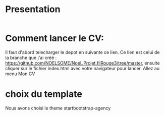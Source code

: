 # Presentation
![]()

# Comment lancer le CV:
Il faut d'abord telecharger le depot en suivante ce lien. Ce lien est celui de la branche que j'ai créé : https://github.com/NOELSOME/Noel_Projet.filRouge3/tree/master,
ensuite cliquer sur le fichier index.html avec votre navigateur pour lancer. Allez au menu Mon CV 

# choix du template
Nous avons choisi le theme startbootstrap-agency


